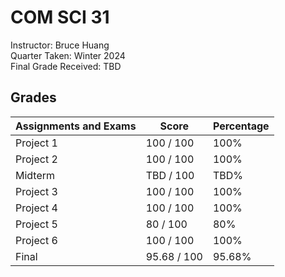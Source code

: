 # COM SCI 31
Instructor: Bruce Huang\
Quarter Taken: Winter 2024\
Final Grade Received: TBD

## Grades
| Assignments and Exams                 | Score       | Percentage   |
|---------------------------------------|-------------|--------------|
| Project 1                             | 100 / 100   | 100%         |
| Project 2                             | 100 / 100   | 100%         |
| Midterm                               | TBD / 100   | TBD%         |
| Project 3                             | 100 / 100   | 100%         |
| Project 4                             | 100 / 100   | 100%         |
| Project 5                             | 80 / 100    | 80%          |
| Project 6                             | 100 / 100   | 100%         |
| Final                                 | 95.68 / 100 | 95.68%       |
